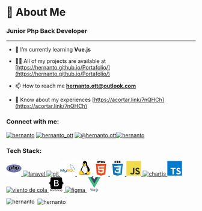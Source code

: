 <h1 align="left">🦦 About Me</h1>
<h3 align="left">Junior Php Back Developer</h3>
<hr />

- 🌱 I’m currently learning **Vue.js**

- 👨‍💻 All of my projects are available at [https://hernanto.github.io/Portafolio/](https://hernanto.github.io/Portafolio/)

- 📫 How to reach me **hernanto.ott@outlook.com**

- 📄 Know about my experiences [https://acortar.link/7nQHCh](https://acortar.link/7nQHCh)

<h3 align="left">Connect with me:</h3>
<p align="left">
    <a href="https://linkedin.com/in/hernanto" target="blank"><img align="center"
            src="https://raw.githubusercontent.com/rahuldkjain/github-profile-readme-generator/master/src/images/icons/Social/linked-in-alt.svg"
            alt="hernanto" height="30" width="40" /></a>
    <a href="https://twitter.com/hernanto_ott" target="blank"><img align="center"
            src="https://raw.githubusercontent.com/rahuldkjain/github-profile-readme-generator/master/src/images/icons/Social/twitter.svg"
            alt="hernanto_ott" height="30" width="40" /></a>
    <a href="https://medium.com/@hernanto.ott" target="blank"><img align="center"
            src="https://raw.githubusercontent.com/rahuldkjain/github-profile-readme-generator/master/src/images/icons/Social/medium.svg"
            alt="@hernanto.ott" height="30" width="40" /></a><a href="https://discord.gg/hernanto" target="blank"><img
            align="center"
            src="https://raw.githubusercontent.com/rahuldkjain/github-profile-readme-generator/master/src/images/icons/Social/discord.svg"
            alt="hernanto" height="30" width="40" /></a>
</p>

<h3 align="left">Tech Stack:</h3>
<p align="left">
    <a href="https://www.php.net" target="_blank" rel="noreferrer">
        <img src="https://raw.githubusercontent.com/devicons/devicon/master/icons/php/php-original.svg" alt="php"
            width="40" height="40" />
    </a>
    <a href="https://laravel.com/" target="_blank" rel="noreferrer">
        <img src="https://static-00.iconduck.com/assets.00/laravel-icon-497x512-uwybstke.png"
            alt="laravel" width="40" height="40" />
    </a>
    <a href="https://git-scm.com/" target="_blank" rel="noreferrer">
        <img src="https://www.vectorlogo.zone/logos/git-scm/git-scm-icon.svg" alt="git" width="40" height="40" />
    </a>
    <a href="https://www.mysql.com/" target="_blank" rel="noreferrer">
        <img src="https://raw.githubusercontent.com/devicons/devicon/master/icons/mysql/mysql-original-wordmark.svg"
            alt="mysql" width="40" height="40" />
    </a>
    <a href="https://www.linux.org/" target="_blank" rel="noreferrer">
        <img src="https://raw.githubusercontent.com/devicons/devicon/master/icons/linux/linux-original.svg" alt="linux"
            width="40" height="40" />
    </a>
    <a href="https://www.w3.org/html/" target="_blank" rel="noreferrer">
        <img src="https://raw.githubusercontent.com/devicons/devicon/master/icons/html5/html5-original-wordmark.svg"
            alt="html5" width="40" height="40" />
    </a>
    <a href="https://www.w3schools.com/css/" target="_blank" rel="noreferrer">
        <img src="https://raw.githubusercontent.com/devicons/devicon/master/icons/css3/css3-original-wordmark.svg"
            alt="css3" width="40" height="40" />
    </a>
    <a href="https://developer.mozilla.org/en-US/docs/Web/JavaScript" target="_blank" rel="noreferrer">
        <img src="https://raw.githubusercontent.com/devicons/devicon/master/icons/javascript/javascript-original.svg"
            alt="javascript" width="40" height="40" />
    </a>
    <a href="https://www.chartjs.org" target="_blank" rel="noreferrer">
        <img src="https://www.chartjs.org/media/logo-title.svg" alt="chartjs" width="40" height="40" />
    </a>
    <a href="https://www.typescriptlang.org/" target="_blank" rel="noreferrer">
        <img src="https://raw.githubusercontent.com/devicons/devicon/master/icons/typescript/typescript-original.svg"
            alt="typescript" width="40" height="40" />
    </a>
    <a href="https://tailwindcss.com/" target="_blank" rel="noreferrer">
        <img src="https://www.vectorlogo.zone/logos/tailwindcss/tailwindcss-icon.svg" alt="viento de cola" width="40"
            height="40" />
    </a>
    <a href="https://getbootstrap.com" target="_blank" rel="noreferrer">
        <img src="https://raw.githubusercontent.com/devicons/devicon/master/icons/bootstrap/bootstrap-plain-wordmark.svg"
            alt="bootstrap" width="40" height="40" />
    </a>
    <a href="https://www.figma.com/" target="_blank" rel="noreferrer">
        <img src="https://www.vectorlogo.zone/logos/figma/figma-icon.svg" alt="figma" width="40" height="40" />
    </a>
    <a href="https://vuejs.org/" target="_blank" rel="noreferrer">
        <img src="https://raw.githubusercontent.com/devicons/devicon/master/icons/vuejs/vuejs-original-wordmark.svg"
            alt="vuejs" width="40" height="40" />
    </a>
</p>

<p>
    <img align="left"
        src="https://github-readme-stats.vercel.app/api/top-langs?username=hernanto&show_icons=true&locale=en&layout=compact&hide_border=true&theme=algolia"
        alt="hernanto" />
</p>
<p>
    &nbsp;
    <img align="center"
        src="https://github-readme-stats.vercel.app/api?username=hernanto&show_icons=true&theme=algolia&locale=en&hide_border=true"
        alt="hernanto" />
</p>
